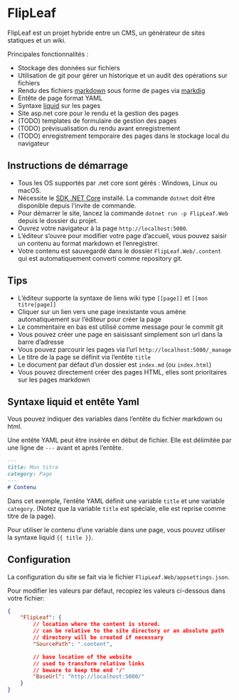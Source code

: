 # FlipLeaf

FlipLeaf est un projet hybride entre un CMS, un générateur de sites statiques et un wiki.

Principales fonctionnalités :

* Stockage des données sur fichiers
* Utilisation de git pour gérer un historique et un audit des opérations sur fichiers
* Rendu des fichiers [markdown](https://fr.wikipedia.org/wiki/Markdown) sous forme de pages via [markdig](https://github.com/lunet-io/markdig)
* Entête de page format YAML
* Syntaxe [liquid](https://shopify.github.io/liquid/) sur les pages
* Site asp.net core pour le rendu et la gestion des pages
* (TODO) templates de formulaire de gestion des pages
* (TODO) prévisualisation du rendu avant enregistrement
* (TODO) enregistrement temporaire des pages dans le stockage local du navigateur

## Instructions de démarrage

* Tous les OS supportés par .net core sont gérés : Windows, Linux ou macOS.
* Nécessite le [SDK .NET Core](https://dotnet.microsoft.com/download) installé.
  La commande `dotnet` doit être disponible depuis l'invite de commande.
* Pour démarrer le site, lancez la commande `dotnet run -p FlipLeaf.Web` depuis le dossier du projet.
* Ouvrez votre navigateur à la page `http://localhost:5000`.
* L’éditeur s’ouvre pour modifier votre page d’accueil, vous pouvez saisir un contenu au format markdown et l’enregistrer.
* Votre contenu est sauvegardé dans le dossier `FlipLeaf.Web/.content` qui est automatiquement converti comme repository git.

## Tips

* L’éditeur supporte la syntaxe de liens wiki type `[[page]]` et `[[mon titre|page]]`
* Cliquer sur un lien vers une page inexistante vous amène automatiquement sur l’éditeur pour créer la page
* Le commentaire en bas est utilisé comme message pour le commit git
* Vous pouvez créer une page en saisissant simplement son url dans la barre d’adresse
* Vous pouvez parcourir les pages via l’url `http://localhost:5000/_manage`
* Le titre de la page se définit via l’entête `title`
* Le document par défaut d’un dossier est `index.md` (ou `index.html`)
* Vous pouvez directement créer des pages HTML, elles sont prioritaires sur les pages markdown

## Syntaxe liquid et entête Yaml

Vous pouvez indiquer des variables dans l’entête du fichier markdown ou html.

Une entête YAML peut être insérée en début de fichier.
Elle est délimitée par une ligne de `---` avant et après l’entête.

```md
---
title: Mon titre
category: Page
---
# Contenu
```

Dans cet exemple, l’entête YAML définit une variable `title` et une variable `category`.
(Notez que la variable `title` est spéciale, elle est reprise comme titre de la page).

Pour utiliser le contenu d’une variable dans une page, vous pouvez utiliser la syntaxe liquid `{{ title }}`.

## Configuration

La configuration du site se fait via le fichier `FlipLeaf.Web/appsettings.json`.

Pour modifier les valeurs par défaut, recopiez les valeurs ci-dessous dans votre fichier:

```json
{
    "FlipLeaf": {
        // location where the content is stored.
        // can be relative to the site directory or an absolute path
        // directory will be created if necessary
        "SourcePath": ".content",

        // base location of the website
        // used to transform relative links
        // beware to keep the end '/' 
        "BaseUrl": "http://localhost:5000/"
    }
}

```

